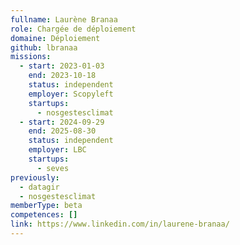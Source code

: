 ```yaml
---
fullname: Laurène Branaa
role: Chargée de déploiement
domaine: Déploiement
github: lbranaa
missions:
  - start: 2023-01-03
    end: 2023-10-18
    status: independent
    employer: Scopyleft
    startups:
      - nosgestesclimat
  - start: 2024-09-29
    end: 2025-08-30
    status: independent
    employer: LBC
    startups:
      - seves
previously:
  - datagir
  - nosgestesclimat
memberType: beta
competences: []
link: https://www.linkedin.com/in/laurene-branaa/
---
```

